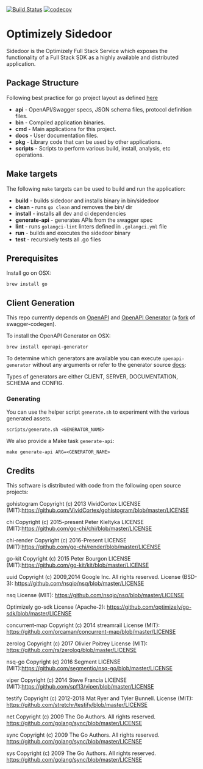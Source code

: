[![Build Status](https://travis-ci.com/optimizely/sidedoor.svg?token=y3xM1z7bQsqHX2NTEhps&branch=master)](https://travis-ci.com/optimizely/sidedoor)
[![codecov](https://codecov.io/gh/optimizely/sidedoor/branch/master/graph/badge.svg?token=UabuO3fxyA)](https://codecov.io/gh/optimizely/sidedoor)
# Optimizely Sidedoor
Sidedoor is the Optimizely Full Stack Service which exposes the functionality of a Full Stack SDK as
a highly available and distributed application.

## Package Structure
Following best practice for go project layout as defined [here](https://github.com/golang-standards/project-layout)

* **api** - OpenAPI/Swagger specs, JSON schema files, protocol definition files.
* **bin** - Compiled application binaries.
* **cmd** - Main applications for this project.
* **docs** - User documentation files.
* **pkg** - Library code that can be used by other applications.
* **scripts** - Scripts to perform various build, install, analysis, etc operations.

## Make targets
The following `make` targets can be used to build and run the application:
* **build** - builds sidedoor and installs binary in bin/sidedoor
* **clean** - runs `go clean` and removes the bin/ dir
* **install** - installs all dev and ci dependencies
* **generate-api** - generates APIs from the swagger spec
* **lint** - runs `golangci-lint` linters defined in `.golangci.yml` file
* **run** - builds and executes the sidedoor binary
* **test** - recursively tests all .go files

## Prerequisites
Install go on OSX:
```
brew install go
```

## Client Generation
This repo currently depends on [OpenAPI](https://swagger.io/specification/) and [OpenAPI Generator](https://github.com/openapitools/openapi-generator) (a [fork](https://github.com/OpenAPITools/openapi-generator/blob/master/docs/migration-from-swagger-codegen.md) of swagger-codegen).

To install the OpenAPI Generator on OSX:
```
brew install openapi-generator
```

To determine which generators are available you can execute `openapi-generator` without any arguments or refer to the generator source [docs](https://github.com/OpenAPITools/openapi-generator/blob/master/docs/generators/README.md):

Types of generators are either CLIENT, SERVER, DOCUMENTATION, SCHEMA and CONFIG.

### Generating
You can use the helper script `generate.sh` to experiment with the various generated assets.
```
scripts/generate.sh <GENERATOR_NAME>
```
We also provide a Make task `generate-api`:
```
make generate-api ARG=<GENERATOR_NAME>
```

## Credits

This software is distributed with code from the following open source projects:

gohistogram
Copyright (c) 2013 VividCortex
LICENSE (MIT):https://github.com/VividCortex/gohistogram/blob/master/LICENSE

chi
Copyright (c) 2015-present Peter Kieltyka
LICENSE (MIT):https://github.com/go-chi/chi/blob/master/LICENSE

chi-render
Copyright (c) 2016-Present
LICENSE (MIT):https://github.com/go-chi/render/blob/master/LICENSE

go-kit
Copyright (c) 2015 Peter Bourgon
LICENSE (MIT):https://github.com/go-kit/kit/blob/master/LICENSE

uuid
Copyright (c) 2009,2014 Google Inc. All rights reserved.
License (BSD-3): https://github.com/nsqio/nsq/blob/master/LICENSE

nsq
License (MIT): https://github.com/nsqio/nsq/blob/master/LICENSE

Optimizely go-sdk
License (Apache-2): https://github.com/optimizely/go-sdk/blob/master/LICENSE

concurrent-map
Copyright (c) 2014 streamrail
License (MIT): https://github.com/orcaman/concurrent-map/blob/master/LICENSE

zerolog
Copyright (c) 2017 Olivier Poitrey
License (MIT): https://github.com/rs/zerolog/blob/master/LICENSE

nsq-go
Copyright (c) 2016 Segment
LICENSE (MIT):https://github.com/segmentio/nsq-go/blob/master/LICENSE

viper
Copyright (c) 2014 Steve Francia
LICENSE (MIT):https://github.com/spf13/viper/blob/master/LICENSE

testify
Copyright (c) 2012-2018 Mat Ryer and Tyler Bunnell.
License (MIT): https://github.com/stretchr/testify/blob/master/LICENSE

net
Copyright (c) 2009 The Go Authors. All rights reserved.
https://github.com/golang/sync/blob/master/LICENSE

sync
Copyright (c) 2009 The Go Authors. All rights reserved.
https://github.com/golang/sync/blob/master/LICENSE

sys
Copyright (c) 2009 The Go Authors. All rights reserved.
https://github.com/golang/sync/blob/master/LICENSE
